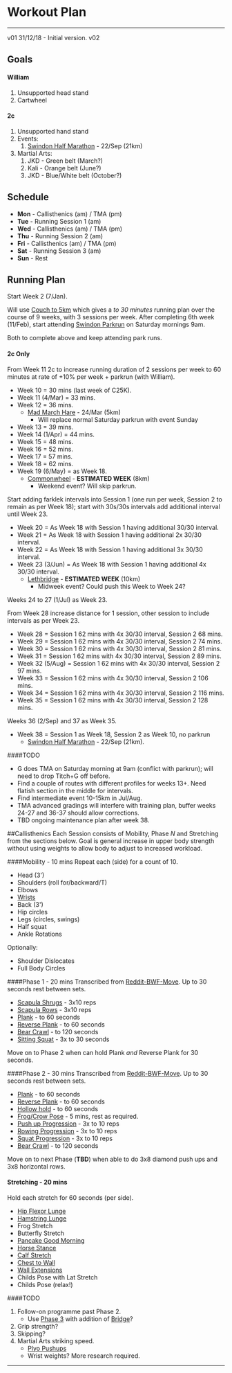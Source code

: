 # Workout Plan 
---
v01 31/12/18 - Initial version.
v02 

## Goals
#### William
1. Unsupported head stand
2. Cartwheel

#### 2c
1. Unsupported hand stand
2. Events:
	1. [Swindon Half Marathon](https://www.newswindonhalf.co.uk/) - 22/Sep (21km)
3. Martial Arts:
	1. JKD - Green belt (March?)
	2. Kali - Orange belt (June?)	
	3. JKD - Blue/White belt (October?)

## Schedule
* **Mon** - Callisthenics (am) / TMA (pm)
* **Tue** - Running Session 1 (am)
* **Wed** - Callisthenics (am) / TMA (pm)
* **Thu** - Running Session 2 (am)
* **Fri** - Callisthenics (am) / TMA (pm)
* **Sat** - Running Session 3 (am)
* **Sun** - Rest

## Running Plan
Start Week 2 (7/Jan).

Will use [Couch to 5km](https://downloads.bbc.co.uk/scotland/makeyourmove/c25k_printable_plan.pdf) which gives a *to 30 minutes* running plan over the course of 9 weeks, with 3 sessions per week.  After completing 6th week (11/Feb), start attending [Swindon Parkrun](https://www.parkrun.org.uk/swindon/) on Saturday mornings 9am.

Both to complete above and keep attending park runs.

#### 2c Only

From Week 11 2c to increase running duration of 2 sessions per week to 60 minutes at rate of +10% per week + parkrun (with William).

* Week 10 = 30 mins (last week of C25K).
* Week 11 (4/Mar) = 33 mins.
* Week 12 = 36 mins.
	* [Mad March Hare](https://madmarchhare.org.uk/) - 24/Mar (5km)
		* Will replace normal Saturday parkrun with event Sunday
* Week 13 = 39 mins.
* Week 14 (1/Apr) = 44 mins.
* Week 15 = 48 mins.
* Week 16 = 52 mins.
* Week 17 = 57 mins.
* Week 18 = 62 mins.
* Week 19 (6/May) = as Week 18.
	* [Commonwheel](http://www.commonweal5.co.uk/) - **ESTIMATED WEEK** (8km)
		* Weekend event?  Will skip parkrun.

Start adding farklek intervals into Session 1 (one run per week, Session 2 to remain as per Week 18); start with 30s/30s intervals add additional interval until Week 23.

* Week 20 = As Week 18 with Session 1 having additional 30/30 interval.
* Week 21 = As Week 18 with Session 1 having additional 2x 30/30 interval.
* Week 22 = As Week 18 with Session 1 having additional 3x 30/30 interval.
* Week 23 (3/Jun) = As Week 18 with Session 1 having additional 4x 30/30 interval.
	* [Lethbridge](http://www.lethbridge10k.org.uk/home/4580064450) - **ESTIMATED WEEK** (10km)
		* Midweek event?  Could push this Week to Week 24?
  
Weeks 24 to 27 (1/Jul) as Week 23.

From Week 28 increase distance for 1 session, other session to include intervals as per Week 23.

* Week 28 = Session 1 62 mins with 4x 30/30 interval, Session 2 68 mins. 
* Week 29 = Session 1 62 mins with 4x 30/30 interval, Session 2 74 mins. 
* Week 30 = Session 1 62 mins with 4x 30/30 interval, Session 2 81 mins. 
* Week 31 = Session 1 62 mins with 4x 30/30 interval, Session 2 89 mins.
* Week 32 (5/Aug) = Session 1 62 mins with 4x 30/30 interval, Session 2 97 mins.
* Week 33 = Session 1 62 mins with 4x 30/30 interval, Session 2 106 mins.
* Week 34 = Session 1 62 mins with 4x 30/30 interval, Session 2 116 mins.
* Week 35 = Session 1 62 mins with 4x 30/30 interval, Session 2 128 mins.

Weeks 36 (2/Sep) and 37 as Week 35.

* Week 38 = Session 1 as Week 18, Session 2 as Week 10, no parkrun
	* [Swindon Half Marathon](https://www.newswindonhalf.co.uk/) - 22/Sep (21km).

####TODO
* G does TMA on Saturday morning at 9am (conflict with parkrun); will need to drop Titch+G off before.
* Find a couple of routes with different profiles for weeks 13+.  Need flatish section in the middle for intervals.
* Find intermediate event 10-15km in Jul/Aug.
* TMA advanced gradings will interfere with training plan, buffer weeks 24-27 and 36-37 should allow corrections.
* TBD ongoing maintenance plan after week 38.

##Callisthenics
Each Session consists of Mobility, Phase *N* and Stretching from the sections below.  Goal is general increase in upper body strength without using weights to allow body to adjust to increased workload.

####Mobility - 10 mins
Repeat each (side) for a count of 10.

* Head (3')
* Shoulders (roll for/backward/T)
* Elbows
* [Wrists](https://youtu.be/OuHqxB2StNI?t=49)
* Back (3')
* Hip circles
* Legs (circles, swings)
* Half squat
* Ankle Rotations

Optionally:

* Shoulder Dislocates
* Full Body Circles

####Phase 1 - 20 mins
Transcribed from [Reddit-BWF-Move](https://www.reddit.com/r/bodyweightfitness/wiki/move/phase1).  Up to 30 seconds rest between sets.

* [Scapula Shrugs](https://i.imgur.com/D4vjVZu.gifv) - 3x10 reps
* [Scapula Rows](https://www.youtube.com/watch?v=XzSNFureSCE) - 3x10 reps
* [Plank](http://www.intelligent-triathlon-training.com/images/plank_straight_arm.jpg) - to 60 seconds
* [Reverse Plank](https://cdn2.omidoo.com/sites/default/files/imagecache/full_width/images/bydate/apr_2_2012_-_633pm/shutterstock_96513673.jpg) - to 60 seconds
* [Bear Crawl](https://gfycat.com/VagueEssentialGalapagosalbatross) - to 120 seconds
* [Sitting Squat](https://cdn2.omidoo.com/sites/default/files/imagecache/full_width/images/bydate/201511/squat.jpg) - 3x to 30 seconds

Move on to Phase 2 when can hold Plank *and* Reverse Plank for 30 seconds.

####Phase 2 - 30 mins
Transcribed from [Reddit-BWF-Move](https://www.reddit.com/r/bodyweightfitness/wiki/move/phase2).  Up to 30 seconds rest between sets.  

* [Plank](http://www.intelligent-triathlon-training.com/images/plank_straight_arm.jpg) - to 60 seconds
* [Reverse Plank](https://cdn2.omidoo.com/sites/default/files/imagecache/full_width/images/bydate/apr_2_2012_-_633pm/shutterstock_96513673.jpg) - to 60 seconds
* [Hollow hold](https://www.youtube.com/watch?v=44ScXWFaVBs&feature=youtu.be&t=5m22s) - to 60 seconds
* [Frog/Crow Pose](https://www.youtube.com/watch?v=Hml31hm-Zkg) - 5 mins, rest as required.
* [Push up Progression](https://www.reddit.com/r/bodyweightfitness/wiki/playground/pushup) - 3x to 10 reps
* [Rowing Progression](https://www.reddit.com/r/bodyweightfitness/wiki/playground/row) - 3x to 10 reps
* [Squat Progression](https://www.reddit.com/r/bodyweightfitness/wiki/playground/squat) - 3x to 10 reps
* [Bear Crawl](https://gfycat.com/VagueEssentialGalapagosalbatross) - to 120 seconds

Move on to next Phase (**TBD**) when able to do 3x8 diamond push ups and 3x8 horizontal rows.

#### Stretching - 20 mins
Hold each stretch for 60 seconds (per side).

* [Hip Flexor Lunge](https://www.youtube.com/watch?v=UGEpQ1BRx-4)
* [Hamstring Lunge](https://youtu.be/CrF2iMnn09w?t=40)
* Frog Stretch
* Butterfly Stretch
* [Pancake Good Morning](https://youtu.be/c9EXWHuXAAw?t=3)
* [Horse Stance](https://youtu.be/zvOPOuhtczg?t=92) 
* [Calf Stretch](http://gymnastcare.com/wp-content/uploads/2014/01/stretching.png)
* [Chest to Wall](https://youtu.be/PQ7tgOHj9vM?t=30)
* [Wall Extensions](https://www.youtube.com/watch?v=d6V2Exzb324)
* Childs Pose with Lat Stretch
* Childs Pose (relax!)

####TODO
1. Follow-on programme past Phase 2.
	* Use [Phase 3](https://www.reddit.com/r/bodyweightfitness/wiki/move/phase3) with addition of [Bridge](https://www.reddit.com/r/flexibility/comments/3jda3w/september_is_the_bridge_motivational_month_look/)?
2. Grip strength?
3. Skipping?
4. Martial Arts striking speed.
	* [Plyo Pushups](https://www.youtube.com/watch?v=QlsBDcMK9EY)
	* Wrist weights?  More research required.


---